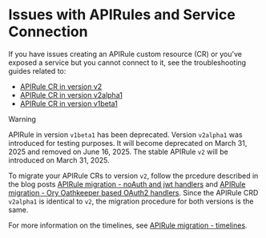 # Issues with APIRules and Service Connection

If you have issues creating an APIRule custom resource (CR) or you've exposed a service but you cannot connect to it, see the troubleshooting guides related to:

- [APIRule CR in version v2](./03-00-basic-diagnostics.md)
- [APIRule CR in version v2alpha1](./v2alpha1/03-00-basic-diagnostics.md)
- [APIRule CR in version v1beta1](./03-00-basic-diagnostics.md)

> [!WARNING]
> APIRule in version `v1beta1` has been deprecated. Version `v2alpha1` was introduced for testing purposes. It will become deprecated on March 31, 2025 and removed on June 16, 2025. The stable APIRule `v2` will be introduced on March 31, 2025. 
> 
> To migrate your APIRule CRs to version `v2`, follow the prcedure described in the blog posts [APIRule migration - noAuth and jwt handlers](https://community.sap.com/t5/technology-blogs-by-sap/sap-btp-kyma-runtime-apirule-migration-noauth-and-jwt-handlers/ba-p/13882833) and [APIRule migration - Ory Oathkeeper based OAuth2 handlers](https://community.sap.com/t5/technology-blogs-by-sap/sap-btp-kyma-runtime-apirule-migration-ory-oathkeeper-based-oauth2-handlers/ba-p/13896184). Since the APIRule CRD `v2alpha1` is identical to `v2`, the migration procedure for both versions is the same. 
> 
> For more information on the timelines, see [APIRule migration - timelines](https://community.sap.com/t5/technology-blogs-by-sap/sap-btp-kyma-runtime-apirule-migration-timelines/ba-p/13995712).